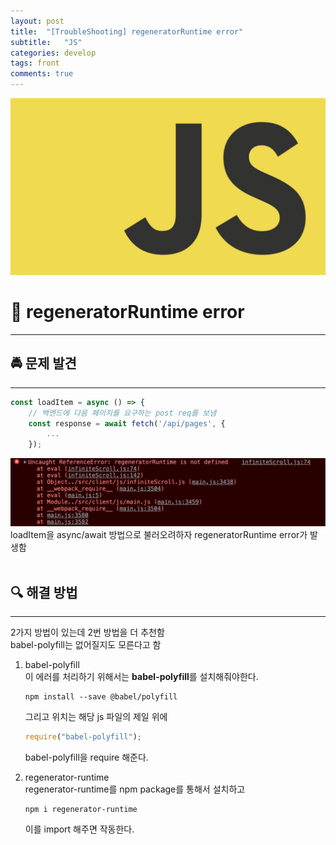 ```yaml
---
layout: post
title:  "[TroubleShooting] regeneratorRuntime error"
subtitle:   "JS"
categories: develop
tags: front
comments: true
---
```

![1-1](/assets/img/web/js.png)         
# 🌟 regeneratorRuntime error
---
## 🚔 문제 발견
---
```js
const loadItem = async () => {
    // 백엔드에 다음 페이지를 요구하는 post req를 보냄
    const response = await fetch('/api/pages', {
        ...
    });
```
![1-1](/assets/img/web/2021-09-07/1-2.png)         
loadItem을 async/await 방법으로 불러오려하자 regeneratorRuntime error가 발생함      
<br/>

## 🔍 해결 방법
---
2가지 방법이 있는데 2번 방법을 더 추천함        
babel-polyfill는 없어질지도 모른다고 함           
1. babel-polyfill       
    이 에러를 처리하기 위해서는 **babel-polyfill**를 설치해줘야한다.        
    ```
    npm install --save @babel/polyfill
    ```
    그리고 위치는 해당 js 파일의 제일 위에          
    ```js
    require("babel-polyfill");
    ```
    babel-polyfill을 require 해준다.       

2. regenerator-runtime     
    regenerator-runtime를 npm package를 통해서 설치하고      
    ```
    npm i regenerator-runtime      
    ```
    이를 import 해주면 작동한다.
